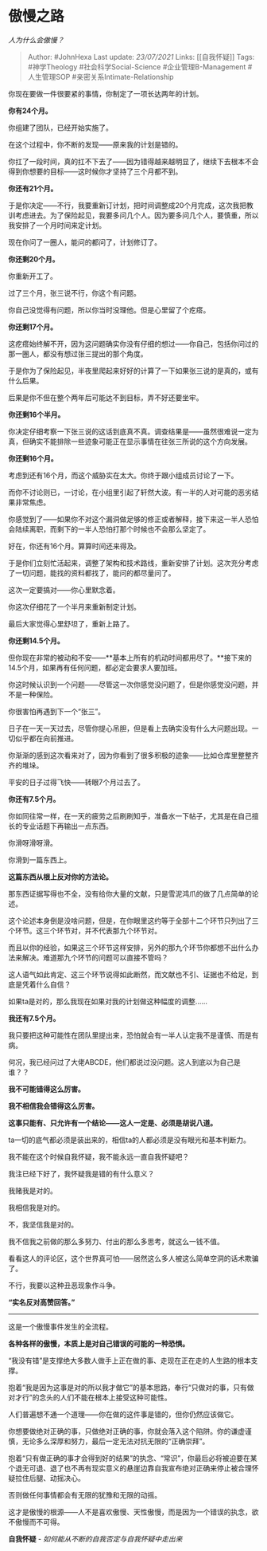 # 傲慢之路
*人为什么会傲慢？*

> Author: #JohnHexa
Last update: *23/07/2021* 
Links: [[自我怀疑]]
Tags: #神学Theology #社会科学Social-Science  #企业管理B-Management #人生管理SOP #亲密关系Intimate-Relationship 



你现在要做一件很要紧的事情，你制定了一项长达两年的计划。

**你有24个月。**

你组建了团队，已经开始实施了。

在这个过程中，你不断的发现——原来我的计划是错的。

你扛了一段时间，真的扛不下去了——因为错得越来越明显了，继续下去根本不会得到你想要的目标——这时候你才坚持了三个月都不到。

**你还有21个月。**

于是你决定——不行，我要重新订计划，把时间调整成20个月完成，这次我把教训考虑进去。为了保险起见，我要多问几个人。因为要多问几个人，要慎重，所以我安排了一个月时间来定计划。

现在你问了一圈人，能问的都问了，计划修订了。

**你还剩20个月。**

你重新开工了。

过了三个月，张三说不行，你这个有问题。

你自己没觉得有问题，所以你当时没理他。但是心里留了个疙瘩。

**你还剩17个月。**

这疙瘩始终解不开，因为这问题确实你没有仔细的想过——你自己，包括你问过的那一圈人，都没有想过张三提出的那个角度。

于是你为了保险起见，半夜里爬起来好好的计算了一下如果张三说的是真的，或有什么后果。

后果是你不但在整个两年后可能达不到目标，弄不好还要坐牢。

**你还剩16个半月。**

你决定仔细考察一下张三说的这话到底真不真。调查结果是——虽然很难说一定为真，但确实不能排除一些迹象可能正在显示事情在往张三所说的这个方向发展。

**你还剩16个月。**

考虑到还有16个月，而这个威胁实在太大。你终于跟小组成员讨论了一下。

而你不讨论则已，一讨论，在小组里引起了轩然大波。有一半的人对可能的恶劣结果非常焦虑。

你感觉到了——如果你不对这个漏洞做足够的修正或者解释，接下来这一半人恐怕会陆续离职，而剩下的一半人恐怕打那个时候也不会那么坚定了。

好在，你还有16个月。算算时间还来得及。

于是你们立刻忙活起来，调整了架构和技术路线，重新安排了计划。这次充分考虑了一切问题，能找的资料都找了，能问的都尽量问了。

这次一定要搞对——你心里默念着。

你这次仔细花了一个半月来重新制定计划。

最后大家觉得心里舒坦了，重新上路了。

**你还剩14.5个月。**

但你现在非常的被动和不安——**基本上所有的机动时间都用尽了。**接下来的14.5个月，如果再有任何问题，都必定会要求人要加班。

你这时候认识到一个问题——尽管这一次你感觉没问题了，但是你感觉没问题，并不是一种保险。

你很害怕再遇到下一个“张三”。

日子在一天一天过去，尽管你提心吊胆，但是看上去确实没有什么大问题出现。一切似乎都在向前推进。

你渐渐的感到这次看来对了，因为你看到了很多积极的迹象——比如仓库里整整齐齐的堆垛。

平安的日子过得飞快——转眼7个月过去了。

**你还有7.5个月。**

你如同往常一样，在一天的疲劳之后刷刷知乎，准备水一下帖子，尤其是在自己擅长的专业话题下再输出一点东西。

你滑呀滑呀滑。

你滑到一篇东西上。

**这篇东西从根上反对你的方法论。**

那东西证据写得也不全，没有给你大量的文献，只是雪泥鸿爪的做了几点简单的论述。

这个论述本身倒是没啥问题，但是，在你眼里这约等于全部十二个环节只列出了三个环节。这三个环节对，并不代表那九个环节对。

而且以你的经验，如果这三个环节这样安排，另外的那九个环节你都想不出什么办法来解决。难道那九个环节的问题可以直接不管吗？

这人语气如此肯定、这三个环节说得如此断然，而文献也不引、证据也不给足，到底是凭着什么自信？

如果ta是对的，那么我现在如果对我的计划做这种幅度的调整……

**我还有7.5个月。**

我只要把这种可能性在团队里提出来，恐怕就会有一半人认定我不是谨慎、而是有病。

何况，我已经问过了大佬ABCDE，他们都说过没问题。这人到底以为自己是谁？？

**我不可能错得这么厉害。**

**我不相信我会错得这么厉害。**

  

**这事只能有、只允许有一个结论——这人一定是、必须是胡说八道。**

  

ta一切的底气都必须是装出来的，相信ta的人都必须是没有眼光和基本判断力。

  

我不能在这个时候自我怀疑，我不能永远一直自我怀疑吧？

我注已经下好了，我怀疑我是错的有什么意义？

我赌我是对的。

我相信我是对的。

不，我坚信我是对的。

我不信我之前做的那么多努力、付出的那么多思考，就这么一钱不值。

  

看看这人的评论区，这个世界真可怕——居然这么多人被这么简单空洞的话术欺骗了。

  

不行，我要以这种丑恶现象作斗争。

  

**“实名反对高赞回答。”**

---

  

这是一个傲慢事件发生的全流程。

**各种各样的傲慢，本质上是对自己错误的可能的一种恐惧。**

“我没有错”是支撑绝大多数人做手上正在做的事、走现在正在走的人生路的根本支撑。

抱着“我是因为这事是对的所以我才做它”的基本思路，奉行“只做对的事，只有做对才行”的念头的人们不能在根本上接受这种可能性。

人们普遍想不通一个道理——你在做的这件事是错的，但你仍然应该做它。

你想要做绝对正确的事，只做绝对正确的事，你就会落入这个陷阱。你的谦虚谨慎，无论多么深厚和努力，最后一定无法对抗无限的“正确崇拜”。

抱着“只有做正确的事才会得到好的结果”的执念、“常识”，你最后必将被迫要在某个退无可退、退了也不再有现实意义的悬崖边靠自我宣布绝对正确来停止被合理怀疑拉住后腿、动摇决心。

否则做任何事情都会有无限的犹豫和无限的动摇。

这才是傲慢的根源——人不是喜欢傲慢、天性傲慢，而是因为一个错误的执念，欲不傲慢而不可得。

**自我怀疑** - *如何能从不断的自我否定与自我怀疑中走出来*


